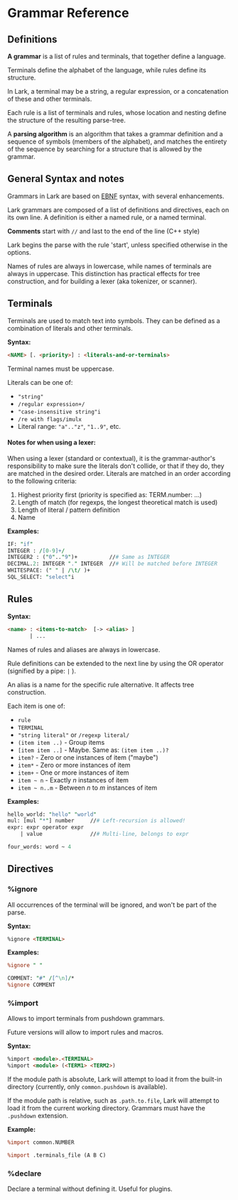 # Grammar Reference

## Definitions

**A grammar** is a list of rules and terminals, that together define a language.

Terminals define the alphabet of the language, while rules define its structure.

In Lark, a terminal may be a string, a regular expression, or a concatenation of these and other terminals.

Each rule is a list of terminals and rules, whose location and nesting define the structure of the resulting parse-tree.

A **parsing algorithm** is an algorithm that takes a grammar definition and a sequence of symbols (members of the alphabet), and matches the entirety of the sequence by searching for a structure that is allowed by the grammar.

## General Syntax and notes

Grammars in Lark are based on [EBNF](https://en.wikipedia.org/wiki/Extended_Backus–Naur_form) syntax, with several enhancements.

Lark grammars are composed of a list of definitions and directives, each on its own line. A definition is either a named rule, or a named terminal.

**Comments** start with `//` and last to the end of the line (C++ style)

Lark begins the parse with the rule 'start', unless specified otherwise in the options.

Names of rules are always in lowercase, while names of terminals are always in uppercase. This distinction has practical effects for tree construction, and for building a lexer (aka tokenizer, or scanner).


## Terminals

Terminals are used to match text into symbols. They can be defined as a combination of literals and other terminals.

**Syntax:**

```html
<NAME> [. <priority>] : <literals-and-or-terminals>
```

Terminal names must be uppercase.

Literals can be one of:

* `"string"`
* `/regular expression+/`
* `"case-insensitive string"i`
* `/re with flags/imulx`
* Literal range: `"a".."z"`, `"1..9"`, etc.

#### Notes for when using a lexer:

When using a lexer (standard or contextual), it is the grammar-author's responsibility to make sure the literals don't collide, or that if they do, they are matched in the desired order. Literals are matched in an order according to the following criteria:

1. Highest priority first (priority is specified as: TERM.number: ...)
2. Length of match (for regexps, the longest theoretical match is used)
3. Length of literal / pattern definition
4. Name

**Examples:**
```perl
IF: "if"
INTEGER : /[0-9]+/
INTEGER2 : ("0".."9")+          //# Same as INTEGER
DECIMAL.2: INTEGER "." INTEGER  //# Will be matched before INTEGER
WHITESPACE: (" " | /\t/ )+
SQL_SELECT: "select"i
```

## Rules

**Syntax:**
```html
<name> : <items-to-match>  [-> <alias> ]
       | ...
```

Names of rules and aliases are always in lowercase.

Rule definitions can be extended to the next line by using the OR operator (signified by a pipe: `|` ).

An alias is a name for the specific rule alternative. It affects tree construction.


Each item is one of:

* `rule`
* `TERMINAL`
* `"string literal"` or `/regexp literal/`
* `(item item ..)` - Group items
* `[item item ..]` - Maybe. Same as: `(item item ..)?`
* `item?` - Zero or one instances of item ("maybe")
* `item*` - Zero or more instances of item
* `item+` - One or more instances of item
* `item ~ n` - Exactly *n* instances of item
* `item ~ n..m` - Between *n* to *m* instances of item

**Examples:**
```perl
hello_world: "hello" "world"
mul: [mul "*"] number     //# Left-recursion is allowed!
expr: expr operator expr
    | value               //# Multi-line, belongs to expr

four_words: word ~ 4
```


## Directives

### %ignore

All occurrences of the terminal will be ignored, and won't be part of the parse.

**Syntax:**
```html
%ignore <TERMINAL>
```
**Examples:**
```perl
%ignore " "

COMMENT: "#" /[^\n]/*
%ignore COMMENT
```
### %import

Allows to import terminals from pushdown grammars.

Future versions will allow to import rules and macros.

**Syntax:**
```html
%import <module>.<TERMINAL>
%import <module> (<TERM1> <TERM2>)
```

If the module path is absolute, Lark will attempt to load it from the built-in directory (currently, only `common.pushdown` is available).

If the module path is relative, such as `.path.to.file`, Lark will attempt to load it from the current working directory. Grammars must have the `.pushdown` extension.

**Example:**
```perl
%import common.NUMBER

%import .terminals_file (A B C)
```

### %declare

Declare a terminal without defining it. Useful for plugins.
